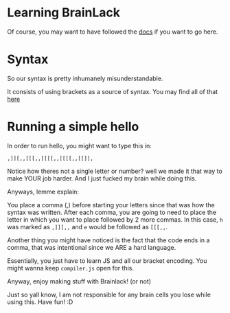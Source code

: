 # Learning BrainLack
Of course, you may want to have followed the [docs](https://brainlack.github.io/) if you want to go here.

# Syntax
So our syntax is pretty inhumanely misunderstandable.

It consists of using brackets as a source of syntax. You may find all of that [here](https://github.com/brainlack/brainlack/blob/main/compiler.js)

# Running a simple hello
In order to run hello, you might want to type this in:
```
,]][,,[[[,,[[[[,,[[[[,,[[]],
```
Notice how theres not a single letter or number? well we made it that way to make YOUR job harder. And I just fucked my brain while doing this.

Anyways, lemme explain:

You place a comma (,) before starting your letters since that was how the syntax was written. After each comma, you are going to need to place the letter in which you want to place followed by 2 more commas. In this case, `h` was marked as `,]][,,` and `e` would be followed as `[[[,,`.

Another thing you might have noticed is the fact that the code ends in a comma, that was intentional since we ARE a hard language.

Essentially, you just have to learn JS and all our bracket encoding. You might wanna keep `compiler.js` open for this.

Anyway, enjoy making stuff with Brainlack! (or not)

Just so yall know, I am not responsible for any brain cells you lose while using this. Have fun! :D
